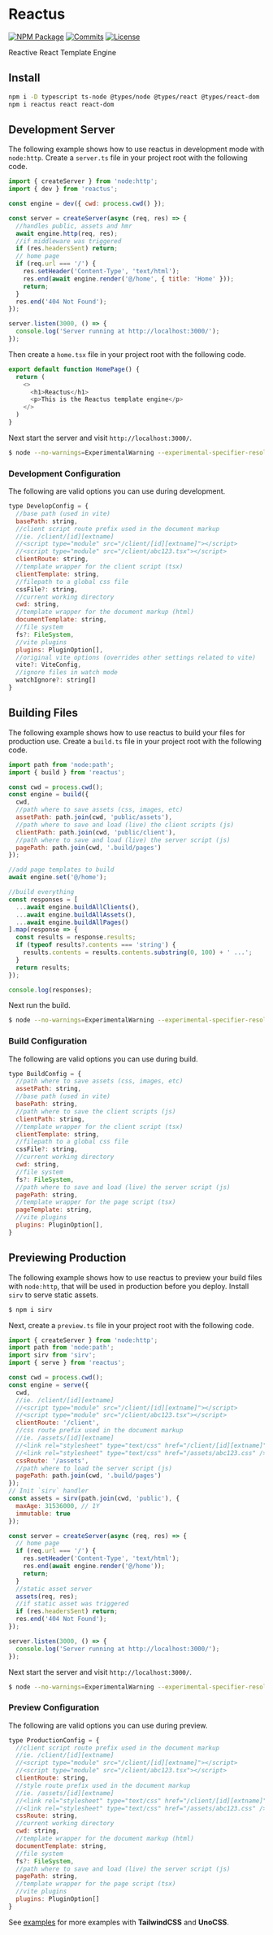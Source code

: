 # Reactus

[![NPM Package](https://img.shields.io/npm/v/@stackpress/reactus.svg?style=flat)](https://www.npmjs.com/package/@stackpress/reactus)
[![Commits](https://img.shields.io/github/last-commit/stackpress/reactus)](https://github.com/stackpress/reactus/commits/main/)
[![License](https://img.shields.io/badge/license-Apache%202.0-blue.svg?style=flat)](https://github.com/stackpress/reactus/blob/main/LICENSE)

Reactive React Template Engine

## Install

```bash
npm i -D typescript ts-node @types/node @types/react @types/react-dom
npm i reactus react react-dom
```

## Development Server

The following example shows how to use reactus in development mode 
with `node:http`. Create a `server.ts` file in your project root 
with the following code.

```js
import { createServer } from 'node:http';
import { dev } from 'reactus';

const engine = dev({ cwd: process.cwd() });

const server = createServer(async (req, res) => {
  //handles public, assets and hmr
  await engine.http(req, res);
  //if middleware was triggered
  if (res.headersSent) return;
  // home page
  if (req.url === '/') {
    res.setHeader('Content-Type', 'text/html');
    res.end(await engine.render('@/home', { title: 'Home' }));
    return;
  }
  res.end('404 Not Found');
});

server.listen(3000, () => {
  console.log('Server running at http://localhost:3000/');
});
```

Then create a `home.tsx` file in your project root 
with the following code.

```js
export default function HomePage() {
  return (
    <>
      <h1>Reactus</h1>
      <p>This is the Reactus template engine</p>
    </>
  )
}
```

Next start the server and visit `http://localhost:3000/`.

```bash
$ node --no-warnings=ExperimentalWarning --experimental-specifier-resolution=node --loader ts-node/esm server.ts
```


### Development Configuration

The following are valid options you can use during development.

```js
type DevelopConfig = {
  //base path (used in vite)
  basePath: string,
  //client script route prefix used in the document markup
  //ie. /client/[id][extname]
  //<script type="module" src="/client/[id][extname]"></script>
  //<script type="module" src="/client/abc123.tsx"></script>
  clientRoute: string,
  //template wrapper for the client script (tsx)
  clientTemplate: string,
  //filepath to a global css file
  cssFile?: string,
  //current working directory
  cwd: string,
  //template wrapper for the document markup (html)
  documentTemplate: string,
  //file system
  fs?: FileSystem,
  //vite plugins
  plugins: PluginOption[],
  //original vite options (overrides other settings related to vite)
  vite?: ViteConfig,
  //ignore files in watch mode
  watchIgnore?: string[]
}
```


## Building Files

The following example shows how to use reactus to build your files 
for production use. Create a `build.ts` file in your project root 
with the following code.

```js
import path from 'node:path';
import { build } from 'reactus';

const cwd = process.cwd();
const engine = build({
  cwd,
  //path where to save assets (css, images, etc)
  assetPath: path.join(cwd, 'public/assets'),
  //path where to save and load (live) the client scripts (js)
  clientPath: path.join(cwd, 'public/client'),
  //path where to save and load (live) the server script (js)
  pagePath: path.join(cwd, '.build/pages')
});

//add page templates to build
await engine.set('@/home');

//build everything
const responses = [
  ...await engine.buildAllClients(),
  ...await engine.buildAllAssets(),
  ...await engine.buildAllPages()
].map(response => {
  const results = response.results;
  if (typeof results?.contents === 'string') {
    results.contents = results.contents.substring(0, 100) + ' ...';
  }
  return results;
});

console.log(responses);
```

Next run the build.

```bash
$ node --no-warnings=ExperimentalWarning --experimental-specifier-resolution=node --loader ts-node/esm build.ts
```

### Build Configuration

The following are valid options you can use during build.

```js
type BuildConfig = {
  //path where to save assets (css, images, etc)
  assetPath: string,
  //base path (used in vite)
  basePath: string,
  //path where to save the client scripts (js)
  clientPath: string,
  //template wrapper for the client script (tsx)
  clientTemplate: string,
  //filepath to a global css file
  cssFile?: string,
  //current working directory
  cwd: string,
  //file system
  fs?: FileSystem,
  //path where to save and load (live) the server script (js)
  pagePath: string,
  //template wrapper for the page script (tsx)
  pageTemplate: string,
  //vite plugins
  plugins: PluginOption[],
}
```

## Previewing Production

The following example shows how to use reactus to preview your build 
files with `node:http`, that will be used in production before you 
deploy. Install `sirv` to serve static assets.

```bash
$ npm i sirv
```

Next, create a `preview.ts` file in your project root with the 
following code.

```js
import { createServer } from 'node:http';
import path from 'node:path';
import sirv from 'sirv';
import { serve } from 'reactus';

const cwd = process.cwd();
const engine = serve({
  cwd,
  //ie. /client/[id][extname]
  //<script type="module" src="/client/[id][extname]"></script>
  //<script type="module" src="/client/abc123.tsx"></script>
  clientRoute: '/client',
  //css route prefix used in the document markup
  //ie. /assets/[id][extname]
  //<link rel="stylesheet" type="text/css" href="/client/[id][extname]" />
  //<link rel="stylesheet" type="text/css" href="/assets/abc123.css" />
  cssRoute: '/assets',
  //path where to load the server script (js)
  pagePath: path.join(cwd, '.build/pages')
});
// Init `sirv` handler
const assets = sirv(path.join(cwd, 'public'), {
  maxAge: 31536000, // 1Y
  immutable: true
});

const server = createServer(async (req, res) => {
  // home page
  if (req.url === '/') {
    res.setHeader('Content-Type', 'text/html');
    res.end(await engine.render('@/home'));
    return;
  }
  //static asset server
  assets(req, res);
  //if static asset was triggered
  if (res.headersSent) return;
  res.end('404 Not Found');
});

server.listen(3000, () => {
  console.log('Server running at http://localhost:3000/');
});
```

Next start the server and visit `http://localhost:3000/`.

```bash
$ node --no-warnings=ExperimentalWarning --experimental-specifier-resolution=node --loader ts-node/esm preview.ts
```

### Preview Configuration

The following are valid options you can use during preview.

```js
type ProductionConfig = {
  //client script route prefix used in the document markup
  //ie. /client/[id][extname]
  //<script type="module" src="/client/[id][extname]"></script>
  //<script type="module" src="/client/abc123.tsx"></script>
  clientRoute: string,
  //style route prefix used in the document markup
  //ie. /assets/[id][extname]
  //<link rel="stylesheet" type="text/css" href="/client/[id][extname]" />
  //<link rel="stylesheet" type="text/css" href="/assets/abc123.css" />
  cssRoute: string,
  //current working directory
  cwd: string,
  //template wrapper for the document markup (html)
  documentTemplate: string,
  //file system
  fs?: FileSystem,
  //path where to save and load (live) the server script (js)
  pagePath: string,
  //template wrapper for the page script (tsx)
  //vite plugins
  plugins: PluginOption[]
}
```

See [examples](https://github.com/stackpress/reactus/tree/main/examples)
for more examples with **TailwindCSS** and **UnoCSS**.